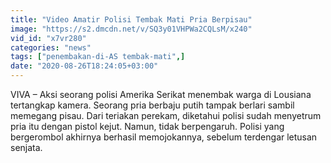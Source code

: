 ```yaml
---
title: "Video Amatir Polisi Tembak Mati Pria Berpisau"
image: "https://s2.dmcdn.net/v/SQ3y01VHPWa2CQLsM/x240"
vid_id: "x7vr280"
categories: "news"
tags: ["penembakan-di-AS tembak-mati",]
date: "2020-08-26T18:24:05+03:00"
---
```

VIVA – Aksi seorang polisi Amerika Serikat menembak warga di Lousiana tertangkap kamera. Seorang pria berbaju putih tampak berlari sambil memegang pisau. Dari teriakan perekam, diketahui polisi sudah menyetrum pria itu dengan pistol kejut. Namun, tidak berpengaruh. Polisi yang bergerombol akhirnya berhasil memojokannya, sebelum terdengar letusan senjata.   <br>
